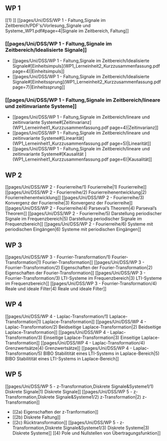 ## WP 1 
[[1) ]]
[[pages/Uni/DSS/WP 1 - Faltung,Signale im Zeitbereich/PDF's/Vorlesung_Signale und Systeme_WP1.pdf#page=4|Signale im Zeitbereich, Faltung]]
### [[pages/Uni/DSS/WP 1 - Faltung,Signale im Zeitbereich/Idealisierte Signale]]
- [[pages/Uni/DSS/WP 1 - Faltung,Signale im Zeitbereich/Idealisierte Signale#[Einheitsimpuls](WP1_Lerneinheit2_Kurzzusammenfassung.pdf page=4)|Einheitsimpuls]]
- [[pages/Uni/DSS/WP 1 - Faltung,Signale im Zeitbereich/Idealisierte Signale#[Einheitssprung](WP1_Lerneinheit2_Kurzzusammenfassung.pdf page=7)|Einheitssprung]]

### [[pages/Uni/DSS/WP 1 - Faltung,Signale im Zeitbereich/lineare und zeitinvariante Systeme]]
- [[pages/Uni/DSS/WP 1 - Faltung,Signale im Zeitbereich/lineare und zeitinvariante Systeme#[Zeitinvarianz](WP1_Lerneinheit1_Kurzzusammenfassung.pdf page=4)|Zeitinvarianz]]
- [[pages/Uni/DSS/WP 1 - Faltung,Signale im Zeitbereich/lineare und zeitinvariante Systeme#[Linearität](WP1_Lerneinheit1_Kurzzusammenfassung.pdf page=5)|Linearität]]
- [[pages/Uni/DSS/WP 1 - Faltung,Signale im Zeitbereich/lineare und zeitinvariante Systeme#[Kausalität ](WP1_Lerneinheit1_Kurzzusammenfassung.pdf page=6)|Kausalität]]

## WP 2
[[pages/Uni/DSS/WP 2 - Fourierreihe/1) Fourierreihe|1) Fourierreihe]]
[[pages/Uni/DSS/WP 2 - Fourierreihe/2) Fourierreihenentwicklung|2) Fourierreihenentwicklung]]
[[pages/Uni/DSS/WP 2 - Fourierreihe/3) Konvergenz der Fourierreihe|3) Konvergenz der Fourierreihe]]
[[pages/Uni/DSS/WP 2 - Fourierreihe/4) Parseval’s Theorem|4) Parseval’s Theorem]]
[[pages/Uni/DSS/WP 2 - Fourierreihe/5) Darstellung periodischer Signale im Frequenzbereich|5) Darstellung periodischer Signale im Frequenzbereich]]
[[pages/Uni/DSS/WP 2 - Fourierreihe/6) Systeme mit periodischen Eingängen|6) Systeme mit periodischen Eingängen]]

## WP 3
[[pages/Uni/DSS/WP 3 - Fourrier-Transformation/1) Fourier-Transformation|1) Fourier-Transformation]]
[[pages/Uni/DSS/WP 3 - Fourrier-Transformation/2) Eigenschaften der Fourier-Transformation|2) Eigenschaften der Fourier-Transformation]]
[[pages/Uni/DSS/WP 3 - Fourrier-Transformation/3) LTI-Systeme im Frequenzbereich|3) LTI-Systeme im Frequenzbereich]]
[[pages/Uni/DSS/WP 3 - Fourrier-Transformation/4) Reale und ideale Filter|4) Reale und ideale Filter]]

## WP 4
[[pages/Uni/DSS/WP 4 - Laplac-Transformation/1) Laplace-Transformation|1) Laplace-Transformation]]
[[pages/Uni/DSS/WP 4 - Laplac-Transformation/2) Beidseitige Laplace-Transformation|2) Beidseitige Laplace-Transformation]]
[[pages/Uni/DSS/WP 4 - Laplac-Transformation/3) Einseitige Laplace-Transformation|3) Einseitige Laplace-Transformation]]
[[pages/Uni/DSS/WP 4 - Laplac-Transformation/4) Grenzwertsätze|4) Grenzwertsätze]]
[[pages/Uni/DSS/WP 4 - Laplac-Transformation/5) BIBO Stabilitität eines LTI-Systems in Laplace-Bereich|5) BIBO Stabilitität eines LTI-Systems in Laplace-Bereich]]

## WP 5
[[pages/Uni/DSS/WP 5 - z-Transformation,Diskrete Signale&Systeme1/1) Diskrete Signale|1) Diskrete Signale]]
[[pages/Uni/DSS/WP 5 - z-Transformation,Diskrete Signale&Systeme1/2) z-Transformation|2) z-Transformation]]
- [[2a) Eigenschaften der z-Tranformation]]
- [[2b) Diskrete Faltung]]
- [[2c) Rücktransformation]]
[[pages/Uni/DSS/WP 5 - z-Transformation,Diskrete Signale&Systeme1/3) Diskrete Systeme|3) Diskrete Systeme]]
[[4) Pole und Nullstellen von Übertragungsfunktion]]

